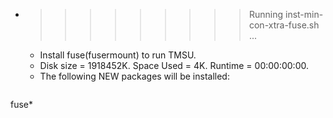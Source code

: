 * >>>>>>>>> Running inst-min-con-xtra-fuse.sh ...
  * Install fuse(fusermount) to run TMSU.
  * Disk size = 1918452K. Space Used = 4K. Runtime = 00:00:00:00.
  * The following NEW packages will be installed:
  ```bash
fuse*
  ```
